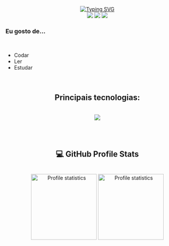 <div align="center" style="text-align: center;">
  <a href="https://git.io/typing-svg">
    <img src="https://readme-typing-svg.herokuapp.com/?center=true&vCenter=true&color=ffffff&lines=Olá,%20+me+chamo+Robespierre+Santana;Seja+muito+bem+vindo!+:)" alt="Typing SVG">
  </a>
</div>

<div align="center"> 
  <a href="https://www.instagram.com/_piieresantana1/" target="_blank"><img src="https://img.shields.io/badge/-Instagram-%23E4405F?style=for-the-badge&logo=instagram&logoColor=white" target="_blank"></a>
  <a href = "mailto:opierre197@gmail.com"><img src="https://img.shields.io/badge/-Gmail-%23333?style=for-the-badge&logo=gmail&logoColor=white" target="_blank"></a>
  <a href="https://www.linkedin.com/in/robespierre-santana-silva-72611231/" target="_blank"><img src="https://img.shields.io/badge/-LinkedIn-%230077B5?style=for-the-badge&logo=linkedin&logoColor=white" target="_blank"></a>   
</div>

<div>
  <h3>Eu gosto de...</h3>
  <br>
  <ul>
    <li>Codar</li>
    <li> Ler </li>
    <li> Estudar</li>
  </ul>
</div>

<br>

<h2 align="center">Principais tecnologias:</h2>
</br>
<div align="center">
  <img src="https://skillicons.dev/icons?i=py,r,mysql,git,github,vscode,visualstudio,ai,latex,anaconda,markdown,powershell,linux,windows&perline=8" />
</div>

<br> </br>

<h2 align="center">💻 GitHub Profile Stats</h3>
</br>
<div align="center"> 
  <a href="https://github.com/pier197">
  <img src="https://github-readme-stats-git-masterrstaa-rickstaa.vercel.app/api/top-langs/?username=pier197&layout=compact&hide_border=true&theme=dracula" alt="Profile statistics" height="180em"><a>
  <img src="https://github-profile-summary-cards.vercel.app/api/cards/stats?username=pier197&layout=compact&hide_border=true&theme=dracula" alt="Profile statistics" height="180em"></a>
</div>